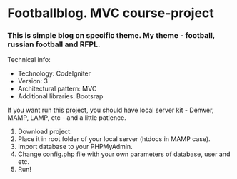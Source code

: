 # Footballblog. MVC course-project

### This is simple blog on specific theme. My theme - football, russian football and RFPL.

Technical info:
- Technology: CodeIgniter
- Version: 3
- Architectural pattern: MVC
- Additional libraries: Bootsrap

If you want run this project, you should have local server kit - Denwer, MAMP, LAMP, etc - and a little patience.
1. Download project.
2. Place it in root folder of your local server (htdocs in MAMP case).
3. Import database to your PHPMyAdmin.
4. Change config.php file with your own parameters of database, user and etc.
5. Run!
